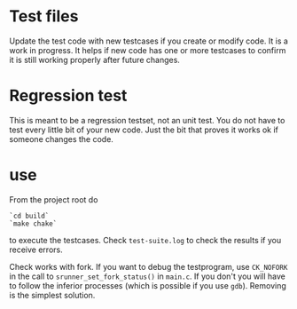 # Test files #

Update the test code with new testcases if you create or modify code. It is 
a work in progress. It helps if new code has one or more testcases
to confirm it is still working properly after future changes. 

# Regression test #

This is meant to be a regression testset, not an unit test. You do not have to
test every little bit of your new code. Just the bit that proves it works ok if someone
changes the code.

# use #

From the project root do

    `cd build`
    `make chake`

to execute the testcases. Check `test-suite.log` to check the results if you receive errors.

Check works with fork. If you want to debug the testprogram, use `CK_NOFORK`
in the call to `srunner_set_fork_status()` in `main.c`. If you don't you will have to
follow the inferior processes (which is possible if you use `gdb`). Removing is the
simplest solution.

